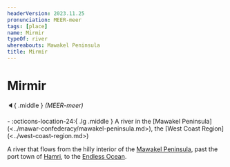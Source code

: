 ```yaml
---
headerVersion: 2023.11.25
pronunciation: MEER-meer
tags: [place]
name: Mirmir
typeOf: river
whereabouts: Mawakel Peninsula
title: Mirmir
---
```


# Mirmir
:speaker:{ .middle } *(MEER-meer)*  
<div class="grid cards ext-narrow-margin ext-one-column" markdown>
-    :octicons-location-24:{ .lg .middle } A river in the [Mawakel Peninsula](<../mawar-confederacy/mawakel-peninsula.md>), the [West Coast Region](<../west-coast-region.md>)  
</div>


A river that flows from the hilly interior of the [Mawakel Peninsula](<../mawar-confederacy/mawakel-peninsula.md>), past the port town of [Hamri](<../mawar-confederacy/hamri.md>), to the [Endless Ocean](<../../endless-ocean.md>). 